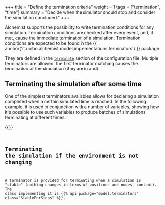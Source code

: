 +++
title = "Define the termination criteria"
weight = 1
tags = ["termination", "time"]
summary = "Decide when the simulator should stop and consider the simulation concluded."
+++

Alchemist supports the possibility to write termination conditions for any simulation.
Termination conditions are checked after every event, and, if met, cause the immediate termination of a simulation.
Termination conditions are expected to be found in the {{ anchor('it.unibo.alchemist.model.implementations.terminators') }} package.

They are defined in the [`terminate`](/reference/yaml/#terminate) section of the configuration file.
Multiple terminators are allowed, the first terminator matching causes the termination of the simulation (they are in and).

## Terminating the simulation after some time

One of the simplest terminators availables allows for declaring a simulation completed when a certain simulated time is reached.
In the following example, it is used in conjunction with a number of variables, showing how it's possible to use such
variables to produce batches of simulations terminating at different times.

{{<code path="alchemist-implementationbase/src/test/resources/termination.yml" >}}

## Terminating the simulation if the environment is not changing

A terminator is provided for terminating when a simulation is "stable"
(nothing changes in terms of positions and nodes' content).
The class implementing it is {{% api package="model.terminators" class="StableForSteps" %}}.
